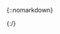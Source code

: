 {::nomarkdown}

<html>
  <head>
  </head>
<body>
<embed src"https://github.com/Astronoit/Geometry-Dash-Demon/blob/master/Geometry%20Dash%20v1.7%20Demon%20Level.swf"></embed>
  </body>
</html>
{:/}
